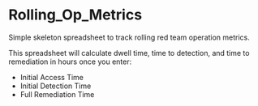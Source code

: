 # Rolling_Op_Metrics
Simple skeleton spreadsheet to track rolling red team operation metrics.

This spreadsheet will calculate dwell time, time to detection, and time to remediation in hours once you enter:

- Initial Access Time
- Initial Detection Time
- Full Remediation Time
